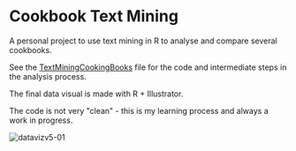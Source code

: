 # Cookbook Text Mining

A personal project to use text mining in R to analyse and compare several cookbooks.

See the [TextMiningCookingBooks](TextMiningCookingBooks.md) file for the code and intermediate steps in the analysis process.

The final data visual is made with R + Illustrator. 

The code is not very "clean" - this is my learning process and always a work in progress. 

![datavizv5-01](https://user-images.githubusercontent.com/22810662/45933572-9cfb3880-bf87-11e8-944f-bb36ef302c25.png)
